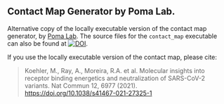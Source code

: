 ## Contact Map Generator by Poma Lab.

Alternative copy of the locally executable version of the contact map generator, by [Poma Lab](http://pomalab.ippt.pan.pl/web/index.html). The source files for the `contact_map` executable can also be found at [![DOI](https://zenodo.org/badge/DOI/10.5281/zenodo.3817447.svg)](https://doi.org/10.5281/zenodo.3817447). 

If you use the locally executable version of the contact map, please cite:

> Koehler, M., Ray, A., Moreira, R.A. et al. Molecular insights into receptor binding energetics and neutralization of SARS-CoV-2 variants. Nat Commun 12, 6977 (2021). https://doi.org/10.1038/s41467-021-27325-1